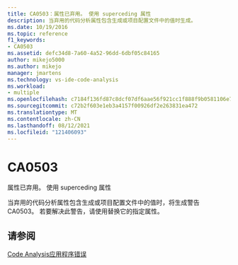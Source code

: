 ```yaml
---
title: CA0503：属性已弃用。 使用 superceding 属性
description: 当弃用的代码分析属性包含生成或项目配置文件中的值时生成。
ms.date: 10/19/2016
ms.topic: reference
f1_keywords:
- CA0503
ms.assetid: defc34d8-7a60-4a52-96dd-6dbf05c84165
author: mikejo5000
ms.author: mikejo
manager: jmartens
ms.technology: vs-ide-code-analysis
ms.workload:
- multiple
ms.openlocfilehash: c7184f136fd87c8dcf07df6aae56f921cc1f888f9b0581106e74a611371a3611
ms.sourcegitcommit: c72b2f603e1eb3a4157f00926df2e263831ea472
ms.translationtype: MT
ms.contentlocale: zh-CN
ms.lasthandoff: 08/12/2021
ms.locfileid: "121406093"
---
```

# <a name="ca0503"></a>CA0503

属性已弃用。 使用 superceding 属性

当弃用的代码分析属性包含生成或项目配置文件中的值时，将生成警告 CA0503。 若要解决此警告，请使用替换它的指定属性。

## <a name="see-also"></a>请参阅
[Code Analysis应用程序错误](../code-quality/code-analysis-application-errors.md)
